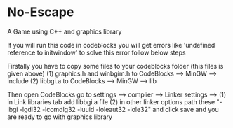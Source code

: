 # No-Escape
A Game using C++ and graphics library

If you will run this code in codeblocks you will get errors like 'undefined reference to initwindow' 
to solve this error follow below steps

Firstally you have to copy some files to your codeblocks folder (this files is given above)
(1) graphics.h and winbgim.h to CodeBlocks --> MinGW --> include
(2) libbgi.a to CodeBlocks --> MinGW --> lib

Then open CodeBlocks go to settings --> complier --> Linker settings --> 
(1) in Link libraries tab add libbgi.a file
(2) in other linker options path these "-lbgi -lgdi32 -lcomdlg32 -luuid -loleaut32 -lole32" and click save
and you are ready to go with graphics library
